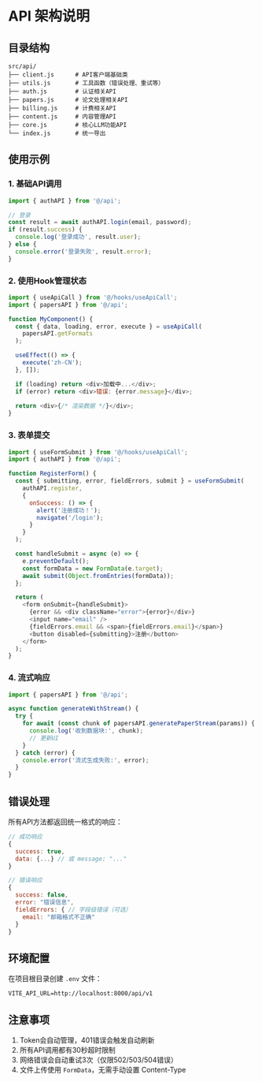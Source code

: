 # API 架构说明

## 目录结构

```
src/api/
├── client.js      # API客户端基础类
├── utils.js       # 工具函数（错误处理、重试等）
├── auth.js        # 认证相关API
├── papers.js      # 论文处理相关API
├── billing.js     # 计费相关API
├── content.js     # 内容管理API
├── core.js        # 核心LLM功能API
└── index.js       # 统一导出
```

## 使用示例

### 1. 基础API调用

```javascript
import { authAPI } from '@/api';

// 登录
const result = await authAPI.login(email, password);
if (result.success) {
  console.log('登录成功', result.user);
} else {
  console.error('登录失败', result.error);
}
```

### 2. 使用Hook管理状态

```javascript
import { useApiCall } from '@/hooks/useApiCall';
import { papersAPI } from '@/api';

function MyComponent() {
  const { data, loading, error, execute } = useApiCall(
    papersAPI.getFormats
  );

  useEffect(() => {
    execute('zh-CN');
  }, []);

  if (loading) return <div>加载中...</div>;
  if (error) return <div>错误: {error.message}</div>;
  
  return <div>{/* 渲染数据 */}</div>;
}
```

### 3. 表单提交

```javascript
import { useFormSubmit } from '@/hooks/useApiCall';
import { authAPI } from '@/api';

function RegisterForm() {
  const { submitting, error, fieldErrors, submit } = useFormSubmit(
    authAPI.register,
    {
      onSuccess: () => {
        alert('注册成功！');
        navigate('/login');
      }
    }
  );

  const handleSubmit = async (e) => {
    e.preventDefault();
    const formData = new FormData(e.target);
    await submit(Object.fromEntries(formData));
  };

  return (
    <form onSubmit={handleSubmit}>
      {error && <div className="error">{error}</div>}
      <input name="email" />
      {fieldErrors.email && <span>{fieldErrors.email}</span>}
      <button disabled={submitting}>注册</button>
    </form>
  );
}
```

### 4. 流式响应

```javascript
import { papersAPI } from '@/api';

async function generateWithStream() {
  try {
    for await (const chunk of papersAPI.generatePaperStream(params)) {
      console.log('收到数据块:', chunk);
      // 更新UI
    }
  } catch (error) {
    console.error('流式生成失败:', error);
  }
}
```

## 错误处理

所有API方法都返回统一格式的响应：

```javascript
// 成功响应
{
  success: true,
  data: {...} // 或 message: "..."
}

// 错误响应
{
  success: false,
  error: "错误信息",
  fieldErrors: { // 字段级错误（可选）
    email: "邮箱格式不正确"
  }
}
```

## 环境配置

在项目根目录创建 `.env` 文件：

```env
VITE_API_URL=http://localhost:8000/api/v1
```

## 注意事项

1. Token会自动管理，401错误会触发自动刷新
2. 所有API调用都有30秒超时限制
3. 网络错误会自动重试3次（仅限502/503/504错误）
4. 文件上传使用 `FormData`，无需手动设置 Content-Type